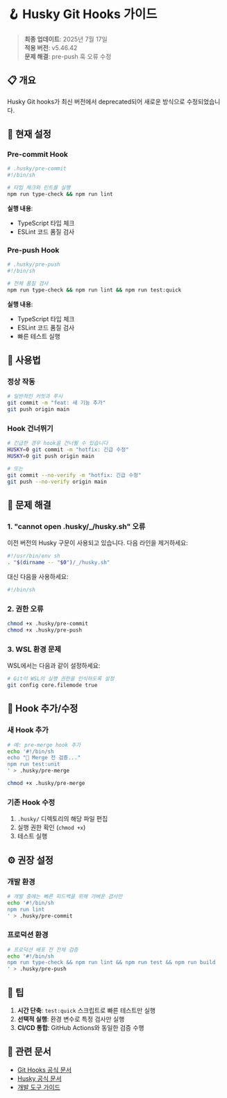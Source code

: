 # 🪝 Husky Git Hooks 가이드

> **최종 업데이트**: 2025년 7월 17일  
> **적용 버전**: v5.46.42  
> **문제 해결**: pre-push 훅 오류 수정

## 📋 개요

Husky Git hooks가 최신 버전에서 deprecated되어 새로운 방식으로 수정되었습니다.

## 🔧 현재 설정

### Pre-commit Hook

```bash
# .husky/pre-commit
#!/bin/sh

# 타입 체크와 린트를 실행
npm run type-check && npm run lint
```

**실행 내용**:

- TypeScript 타입 체크
- ESLint 코드 품질 검사

### Pre-push Hook

```bash
# .husky/pre-push
#!/bin/sh

# 전체 품질 검사
npm run type-check && npm run lint && npm run test:quick
```

**실행 내용**:

- TypeScript 타입 체크
- ESLint 코드 품질 검사
- 빠른 테스트 실행

## 🚀 사용법

### 정상 작동

```bash
# 일반적인 커밋과 푸시
git commit -m "feat: 새 기능 추가"
git push origin main
```

### Hook 건너뛰기

```bash
# 긴급한 경우 hook을 건너뛸 수 있습니다
HUSKY=0 git commit -m "hotfix: 긴급 수정"
HUSKY=0 git push origin main

# 또는
git commit --no-verify -m "hotfix: 긴급 수정"
git push --no-verify origin main
```

## 🐛 문제 해결

### 1. "cannot open .husky/\_/husky.sh" 오류

이전 버전의 Husky 구문이 사용되고 있습니다. 다음 라인을 제거하세요:

```bash
#!/usr/bin/env sh
. "$(dirname -- "$0")/_/husky.sh"
```

대신 다음을 사용하세요:

```bash
#!/bin/sh
```

### 2. 권한 오류

```bash
chmod +x .husky/pre-commit
chmod +x .husky/pre-push
```

### 3. WSL 환경 문제

WSL에서는 다음과 같이 설정하세요:

```bash
# Git이 WSL의 실행 권한을 인식하도록 설정
git config core.filemode true
```

## 📝 Hook 추가/수정

### 새 Hook 추가

```bash
# 예: pre-merge hook 추가
echo '#!/bin/sh
echo "🔀 Merge 전 검증..."
npm run test:unit
' > .husky/pre-merge

chmod +x .husky/pre-merge
```

### 기존 Hook 수정

1. `.husky/` 디렉토리의 해당 파일 편집
2. 실행 권한 확인 (`chmod +x`)
3. 테스트 실행

## ⚙️ 권장 설정

### 개발 환경

```bash
# 개발 중에는 빠른 피드백을 위해 가벼운 검사만
echo '#!/bin/sh
npm run lint
' > .husky/pre-commit
```

### 프로덕션 환경

```bash
# 프로덕션 배포 전 전체 검증
echo '#!/bin/sh
npm run type-check && npm run lint && npm run test && npm run build
' > .husky/pre-push
```

## 🎯 팁

1. **시간 단축**: `test:quick` 스크립트로 빠른 테스트만 실행
2. **선택적 실행**: 환경 변수로 특정 검사만 실행
3. **CI/CD 통합**: GitHub Actions와 동일한 검증 수행

## 🔗 관련 문서

- [Git Hooks 공식 문서](https://git-scm.com/docs/githooks)
- [Husky 공식 문서](https://typicode.github.io/husky/)
- [개발 도구 가이드](./development-tools.md)
